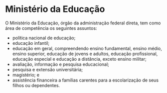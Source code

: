 Ministério da Educação
====

O Ministério da Educação, órgão da administração federal direta, tem como área de competência os seguintes assuntos:

- política nacional de educação;
- educação infantil;
- educação em geral, compreendendo ensino fundamental, ensino médio, ensino superior, educação de jovens e adultos, educação profissional, educação especial e educação a distância, exceto ensino militar;
- avaliação, informação e pesquisa educacional;
- pesquisa e extensão universitária;
- magistério; e
- assistência financeira a famílias carentes para a escolarização de seus filhos ou dependentes.


